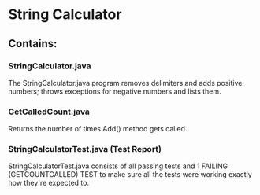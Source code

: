 # String Calculator
## Contains: 
### StringCalculator.java 
The StringCalculator.java program removes delimiters and adds positive numbers; throws exceptions for negative numbers and lists them.

### GetCalledCount.java
Returns the number of times Add() method gets called.

### StringCalculatorTest.java (Test Report)
StringCalculatorTest.java consists of all passing tests and 1 FAILING (GETCOUNTCALLED) TEST to make sure all the tests were working exactly how they're expected to.

